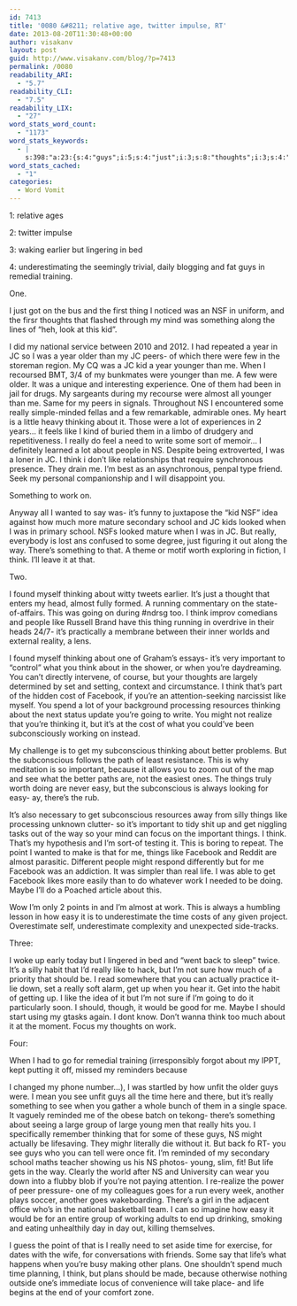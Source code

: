 ```yaml
---
id: 7413
title: '0080 &#8211; relative age, twitter impulse, RT'
date: 2013-08-20T11:30:48+00:00
author: visakanv
layout: post
guid: http://www.visakanv.com/blog/?p=7413
permalink: /0080
readability_ARI:
  - "5.7"
readability_CLI:
  - "7.5"
readability_LIX:
  - "27"
word_stats_word_count:
  - "1173"
word_stats_keywords:
  - |
    s:398:"a:23:{s:4:"guys";i:5;s:4:"just";i:3;s:8:"thoughts";i:3;s:4:"year";i:3;s:5:"older";i:3;s:7:"younger";i:3;s:6:"really";i:8;s:8:"thinking";i:7;s:4:"like";i:8;s:6:"people";i:3;s:5:"think";i:8;s:4:"work";i:4;s:6:"school";i:3;s:7:"there's";i:4;s:5:"going";i:3;s:9:"important";i:4;s:8:"facebook";i:4;s:12:"subconscious";i:4;s:7:"because";i:3;s:6:"things";i:4;s:4:"easy";i:4;s:4:"life";i:3;s:4:"time";i:4;}";
word_stats_cached:
  - "1"
categories:
  - Word Vomit
---
```

1: relative ages
  
2: twitter impulse
  
3: waking earlier but lingering in bed
  
4: underestimating the seemingly trivial, daily blogging and fat guys in remedial training.

One.
  
I just got on the bus and the first thing I noticed was an NSF in uniform, and the firsr thoughts that flashed through my mind was something along the lines of &#8220;heh, look at this kid&#8221;.

I did my national service between 2010 and 2012. I had repeated a year in JC so I was a year older than my JC peers- of which there were few in the storeman region. My CQ was a JC kid a year younger than me. When I recoursed BMT, 3/4 of my bunkmates were younger than me. A few were older. It was a unique and interesting experience. One of them had been in jail for drugs. My sargeants during my recourse were almost all younger than me. Same for my peers in signals. Throughout NS I encountered some really simple-minded fellas and a few remarkable, admirable ones. My heart is a little heavy thinking about it. Those were a lot of experiences in 2 years&#8230; it feels like I kind of buried them in a limbo of drudgery and repetitiveness. I really do feel a need to write some sort of memoir&#8230; I definitely learned a lot about people in NS. Despite being extroverted, I was a loner in JC. I think i don&#8217;t like relationships that require synchronous presence. They drain me. I&#8217;m best as an asynchronous, penpal type friend. Seek my personal companionship and I will disappoint you.

Something to work on.

Anyway all I wanted to say was- it&#8217;s funny to juxtapose the &#8220;kid NSF&#8221; idea against how much more mature secondary school and JC kids looked when I was in primary school. NSFs looked mature when I was in JC. But really, everybody is lost ans confused to some degree, just figuring it out along the way. There&#8217;s something to that. A theme or motif worth exploring in fiction, I think. I&#8217;ll leave it at that.

Two.
  
I found myself thinking about witty tweets earlier. It&#8217;s just a thought that enters my head, almost fully formed. A running commentary on the state-of-affairs. This was going on during #ndrsg too. I think improv comedians and people like Russell Brand have this thing running in overdrive in their heads 24/7- it&#8217;s practically a membrane between their inner worlds and external reality, a lens.

I found myself thinking about one of Graham&#8217;s essays- it&#8217;s very important to &#8220;control&#8221; what you think about in the shower, or when you&#8217;re daydreaming. You can&#8217;t directly intervene, of course, but your thoughts are largely determined by set and setting, context and circumstance. I think that&#8217;s part of the hidden cost of Facebook, if you&#8217;re an attention-seeking narcissist like myself. You spend a lot of your background processing resources thinking about the next status update you&#8217;re going to write. You might not realize that you&#8217;re thinking it, but it&#8217;s at the cost of what you could&#8217;ve been subconsciously working on instead.

My challenge is to get my subconscious thinking about better problems. But the subconscious follows the path of least resistance. This is why meditation is so important, because it allows you to zoom out of the map and see what the better paths are, not the easiest ones. The things truly worth doing are never easy, but the subconscious is always looking for easy- ay, there&#8217;s the rub.

It&#8217;s also necessary to get subconscious resources away from silly things like processing unknown clutter- so it&#8217;s important to tidy shit up and get niggling tasks out of the way so your mind can focus on the important things. I think. That&#8217;s my hypothesis and I&#8217;m sort-of testing it. This is boring to repeat. The point I wanted to make is that for me, things like Facebook and Reddit are almost parasitic. Different people might respond differently but for me Facebook was an addiction. It was simpler than real life. I was able to get Facebook likes more easily than to do whatever work I needed to be doing. Maybe I&#8217;ll do a Poached article about this.

Wow I&#8217;m only 2 points in and I&#8217;m almost at work. This is always a humbling lesson in how easy it is to underestimate the time costs of any given project. Overestimate self, underestimate complexity and unexpected side-tracks.

Three:
  
I woke up early today but I lingered in bed and &#8220;went back to sleep&#8221; twice. It&#8217;s a silly habit that I&#8217;d really like to hack, but I&#8217;m not sure how much of a priority that should be. I read somewhere that you can actually practice it- lie down, set a really soft alarm, get up when you hear it. Get into the habit of getting up. I like the idea of it but I&#8217;m not sure if I&#8217;m going to do it particularly soon. I should, though, it would be good for me. Maybe I should start using my gtasks again. I dont know. Don&#8217;t wanna think too much about it at the moment. Focus my thoughts on work.

Four:
  
When I had to go for remedial training (irresponsibly forgot about my IPPT, kept putting it off, missed my reminders because
  
I changed my phone number&#8230;), I was startled by how unfit the older guys were. I mean you see unfit guys all the time here and there, but it&#8217;s really something to see when you gather a whole bunch of them in a single space. It vaguely reminded me of the obese batch on tekong- there&#8217;s something about seeing a large group of large young men that really hits you. I specifically remember thinking that for some of these guys, NS might actually be lifesaving. They mighr literally die without it. But back fo RT- you see guys who you can tell were once fit. I&#8217;m reminded of my secondary school maths teacher showing us his NS photos- young, slim, fit! But life gets in the way. Clearly the world after NS and University can wear you down into a flubby blob if you&#8217;re not paying attention. I re-realize the power of peer pressure- one of my colleagues goes for a run every week, another plays soccer, another goes wakeboarding. There&#8217;s a girl in the adjacent office who&#8217;s in the national basketball team. I can so imagine how easy it would be for an entire group of working adults to end up drinking, smoking and eating unhealthily day in day out, killing themselves.

I guess the point of that is I really need to set aside time for exercise, for dates with the wife, for conversations with friends. Some say that life&#8217;s what happens when you&#8217;re busy making other plans. One shouldn&#8217;t spend much time planning, I think, but plans should be made, because otherwise nothing outside one&#8217;s immediate locus of convenience will take place- and life begins at the end of your comfort zone.